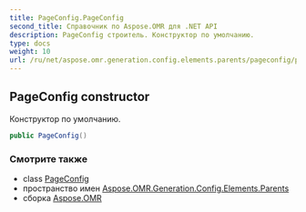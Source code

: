 ```yaml
---
title: PageConfig.PageConfig
second_title: Справочник по Aspose.OMR для .NET API
description: PageConfig строитель. Конструктор по умолчанию.
type: docs
weight: 10
url: /ru/net/aspose.omr.generation.config.elements.parents/pageconfig/pageconfig/
---
```

## PageConfig constructor

Конструктор по умолчанию.

```csharp
public PageConfig()
```

### Смотрите также

* class [PageConfig](../)
* пространство имен [Aspose.OMR.Generation.Config.Elements.Parents](../../pageconfig/)
* сборка [Aspose.OMR](../../../)


